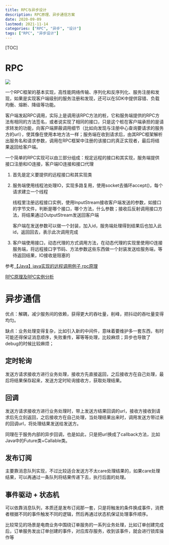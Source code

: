 ```yaml
---
title: RPC与异步设计
description: RPC原理、异步通信方案
date: 2020-09-09
lastmod: 2021-11-14
categories: ["RPC", "异步", "设计"]
tags: ["RPC", "异步设计"]
---
```


[TOC]

# RPC

![](https://github.com/Nixum/Java-Note/raw/master/picture/RPC简单框架.png)

一个RPC框架的基本实现，高性能网络传输、序列化和反序列化、服务注册和发现，如果是实现客户端级别的服务注册和发现，还可以在SDK中提供容错、负载均衡、熔断、降级等功能。

客户端发起RPC调用，实际上是调用该RPC方法的桩，它和服务端提供的RPC方法有相同的方法签名，或者说实现了相同的接口，只是这个桩在客户端承担的是请求转发的功能，向客户端屏蔽调用细节（比如向发现与注册中心查询要请求的服务方的url），使其像在使用本地方法一样；服务端在收到请求后，由其RPC框架解析出服务名和请求参数，调用在RPC框架中注册的该接口的真正实现者，最后将结果返回给客户端。

一个简单的RPC实现可以由三部分组成：规定远程的接口和其实现，服务端提供接口注册和IO连接，客户端IO连接和接口代理

1. 首先是定义要提供的远程接口和其实现类

2. 服务端使用线程池处理IO，实现多路复用，使用socket去循环accept()，每个请求建立一个线程

   线程里注册远程接口实例，使用InputStream接收客户端发送的参数，如接口的字节文件，判断是哪个接口，哪个方法，什么参数；接收后反射调用接口方法，将结果通过OutputStream发送回客户端

   客户端在发送参数可以做一个封装，加入id，服务端处理得到结果后也加入此id，返回回去，表示此次调用完成

3. 客户端使用接口，动态代理的方式调用方法，在动态代理的实现里使用IO连接服务端，将远程接口字节码、方法参数这些东西做一个封装发送给服务端，等待返回结果，IO接收是阻塞的

参考[【Java】java实现的远程调用例子 rpc原理](https://blog.csdn.net/u010900754/article/details/78081428)

[RPC原理及RPC实例分析](http://www.importnew.com/22003.html)

# 异步通信

优点：解耦，减少服务间的依赖，获得更大的吞吐量，削峰，把抖动的吞吐量变得均匀。

缺点：业务处理变得复杂，比如引入新的中间件，意味着要维护多一套东西，有时可能还得保证消息顺序，失败重传，幂等等处理，比较麻烦；异步也导致了debug的时候比较麻烦；

## 定时轮询

发送方请求接收方进行业务处理，接收方先直接返回，之后接收方在自己处理，最后将结果保存起来，发送方定时轮询接收方，获取处理结果。

## 回调

发送方请求接收方进行业务处理时，带上发送方结果回调的url，接收方接收到请求后先立刻返回，之后接收方在自己处理，当处理结果出来时，调用发送方带过来的回调url，将处理结果发送给发送方。

同理在于服务内部的异步回调，也是如此，只是把url换成了callback方法，比如Java中的Future类+Callable类。

## 发布订阅

主要靠消息队列实现，不过比较适合发送方不太care处理结果的，如果care处理结果，可以再通过一条队列将结果传递下去，执行后面的处理。

## 事件驱动 + 状态机

可以依靠消息队列，本质还是发布订阅那一套，只是将触发的条件换成事件，消费者根据不同的事件触发不同的逻辑，然后再通过状态机保证处理事件顺序。

比较常见的场景是电商业务中围绕订单服务的一系列业务处理，比如订单创建完成后，订单服务发出订单创建的事件，对应库存服务，收到该事件，就会进行锁库操作等